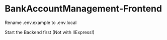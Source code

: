 # BankAccountManagement-Frontend

Rename .env.example to .env.local

Start the Backend first (Not with IIExpress!)